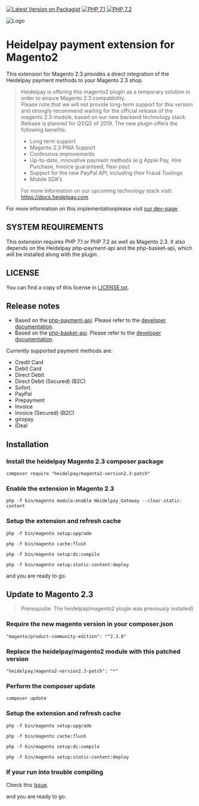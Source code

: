 [![Latest Version on Packagist](https://img.shields.io/packagist/v/heidelpay/magento2-version2.3-patch?style=flat-square)](https://packagist.org/packages/heidelpay/magento2-version2.3-patch)
[![PHP 7.1](https://img.shields.io/badge/php-7.1-blue.svg)](http://www.php.net)
[![PHP 7.2](https://img.shields.io/badge/php-7.2-blue.svg)](http://www.php.net)

![Logo](http://dev.heidelpay.com/devHeidelpay_400_180.jpg)

# Heidelpay payment extension for Magento2

This extension for Magento 2.3 provides a direct integration of the Heidelpay payment methods to your Magento 2.3 shop.
>Heidelpay is offering this magento2 plugin as a temporary solution in order to ensure Magento 2.3 compatibility.  
>Please note that we will not provide long-term support for this version and strongly recommend waiting for the official release of the magento 2.3 module, based on our new backend technology stack.  
>Release is planned for Q1/Q2 of 2019. The new plugin offers the following benefits:
>*	Long term support
>*	Magento 2.3 PWA Support
>*	Continuous improvements
>*	Up-to-date, innovative payment methods (e.g Apple Pay, Hire Purchase, Invoice guaranteed, flexi-pay)
>*	Support for the new PayPal API, including their Fraud Toolings
>*	Mobile SDK’s 
>
>For more information on our upcoming technology stack visit: https://docs.heidelpay.com

For more information on this implementationplease visit [our dev-page](http://dev.heidelpay.com/magento2).

## SYSTEM REQUIREMENTS

This extension requires PHP 7.1 or PHP 7.2 as well as Magento 2.3.
It also depends on the Heidelpay php-payment-api and the php-basket-api, which will be installed along with the plugin.  

## LICENSE

You can find a copy of this license in [LICENSE.txt](LICENSE.txt).

## Release notes

*   Based on the [php-payment-api](https://github.com/heidelpay/php-payment-api). Please refer to the [developer documentation](https://dev.heidelpay.com/PhpPaymentApi/).
*   Based on the [php-basket-api](https://github.com/heidelpay/php-basket-api). Please refer to the [developer documentation](https://dev.heidelpay.com/php-composer-bundle/php-basket-api/).

Currently supported payment methods are:
* Credit Card
* Debit Card
* Direct Debit
* Direct Debit (Secured) (B2C)
* Sofort.
* PayPal
* Prepayment
* Invoice
* Invoice (Secured) (B2C)
* giropay
* iDeal

## Installation

### Install the heidelpay Magento 2.3 composer package

```composer require "heidelpay/magento2-version2.3-patch"```

### Enable the extension in Magento 2.3

```php -f bin/magento module:enable Heidelpay_Gateway --clear-static-content```

### Setup the extension and refresh cache

```php -f bin/magento setup:upgrade```

```php -f bin/magento cache:flush```

```php -f bin/magento setup:di:compile```

```php -f bin/magento setup:static-content:deploy```

and you are ready to go.

## Update to Magento 2.3
> Prerequisite: The heidelpay/magento2 plugin was previously installed)

### Require the new magento version in your composer.json
```"magento/product-community-edition": "^2.3.0"```

### Replace the heidelpay/magento2 module with this patched version
```"heidelpay/magento2-version2.3-patch": "*"```

### Perform the composer update
```composer update```

### Setup the extension and refresh cache
```php -f bin/magento setup:upgrade```

```php -f bin/magento cache:flush```

```php -f bin/magento setup:di:compile```

```php -f bin/magento setup:static-content:deploy```

### If your run into trouble compiling
Check this [Issue](https://github.com/magento/magento2/issues/15441).

and you are ready to go.

